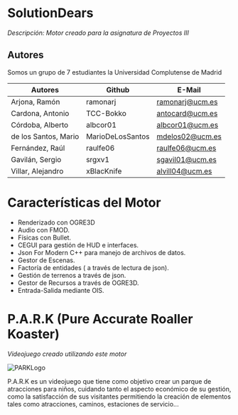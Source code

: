# SolutionDears

_Descripción: Motor creado para la asignatura de Proyectos III_

## Autores

Somos un grupo de 7 estudiantes la Universidad Complutense de Madrid 

| Autores | Github | E-Mail |
| - | - | - |
| Arjona, Ramón | ramonarj | ramonarj@ucm.es |
| Cardona, Antonio | TCC-Bokko | antocard@ucm.es |
| Córdoba, Alberto | albcor01 | albcor01@ucm.es |
| de los Santos, Mario | MarioDeLosSantos | mdelos02@ucm.es |
| Fernández, Raúl | raulfe06 | raulfe06@ucm.es |
| Gavilán, Sergio | srgxv1 | sgavil01@ucm.es |
| Villar, Alejandro | xBlacKnife | alvill04@ucm.es |

# Características del Motor 

* Renderizado con OGRE3D
* Audio con FMOD.
* Físicas con Bullet.
* CEGUI para gestión de HUD e interfaces.
* Json For Modern C++ para manejo de archivos de datos.
* Gestor de Escenas.
* Factoría de entidades ( a través de lectura de json).
* Gestión de terrenos a través de json.
* Gestor de Recursos a través de OGRE3D.
* Entrada-Salida mediante OIS.

# P.A.R.K (Pure Accurate Roaller Koaster)

_Videojuego creado utilizando este motor_

![PARKLogo](https://i.ibb.co/CH8GXq6/PARK-logo.jpg)

P.A.R.K es un videojuego que tiene como objetivo crear un parque de atracciones para niños, cuidando tanto el aspecto económico de su gestión, como la satisfacción de sus visitantes permitiendo la creación de elementos tales como atracciones, caminos, estaciones de servicio...









